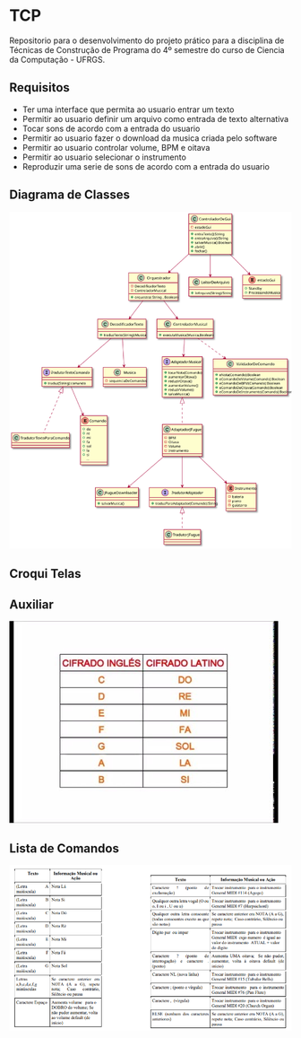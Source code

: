 # TCP

Repositorio para o desenvolvimento do projeto prático para a disciplina de Técnicas de Construção de Programa do 4º semestre do curso de Ciencia da Computação - UFRGS.

## Requisitos

+ Ter uma interface que permita ao usuario entrar um texto
+ Permitir ao usuario definir um arquivo como entrada de texto alternativa
+ Tocar sons de acordo com a entrada do usuario
+ Permitir ao usuario fazer o download da musica criada pelo software
+ Permitir ao usuario controlar volume, BPM e oitava
+ Permitir ao usuario selecionar o instrumento
+ Reproduzir uma serie de sons de acordo com a entrada do usuario

## Diagrama de Classes

![imagem](out/diagramaDeClasses/classes.svg)

## Croqui Telas


## Auxiliar

![notas-em-ingles](2022-03-17-19-24-54.png)

## Lista de Comandos

![comandos](2022-03-29-19-53-56.png)